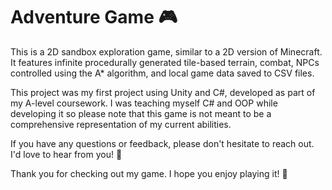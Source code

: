 # Adventure Game 🎮

This is a 2D sandbox exploration game, similar to a 2D version of Minecraft. It features infinite procedurally generated tile-based terrain, combat, NPCs controlled using the A* algorithm, and local game data saved to CSV files.

This project was my first project using Unity and C#, developed as part of my A-level coursework. I was teaching myself C# and OOP while developing it so please note that this game is not meant to be a comprehensive representation of my current abilities.

If you have any questions or feedback, please don't hesitate to reach out. I'd love to hear from you! 💬

Thank you for checking out my game. I hope you enjoy playing it! 🙏
